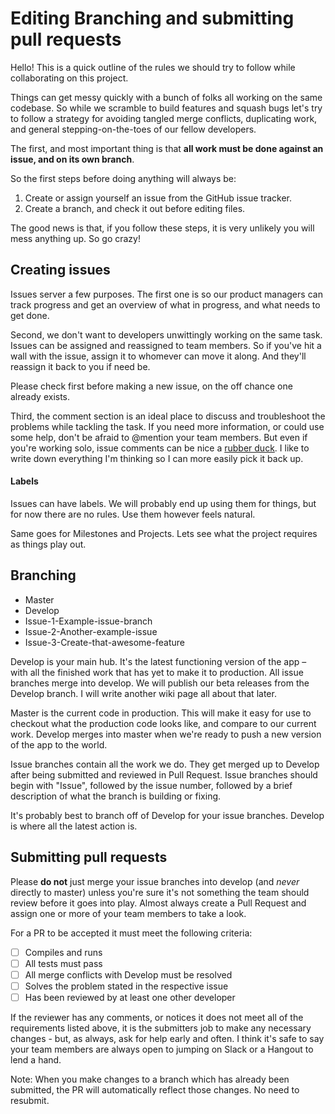 # Editing Branching and submitting pull requests


Hello! This is a quick outline of the rules we should try to follow while collaborating on this project.

Things can get messy quickly with a bunch of folks all working on the same codebase. So while we scramble to build features and squash bugs let's try to follow a strategy for avoiding tangled merge conflicts, duplicating work, and general stepping-on-the-toes of our fellow developers.

The first, and most important thing is that **all work must be done against an issue, and on its own branch**.

So the first steps before doing anything will always be:

1. Create or assign yourself an issue from the GitHub issue tracker.
2. Create a branch, and check it out before editing files.

The good news is that, if you follow these steps, it is very unlikely you will mess anything up. So go crazy!

## Creating issues

Issues server a few purposes. The first one is so our product managers can track progress and get an overview of what in progress, and what needs to get done.

Second, we don't want to developers unwittingly working on the same task. Issues can be assigned and reassigned to team members. So if you've hit a wall with the issue, assign it to whomever can move it along. And they'll reassign it back to you if need be.

Please check first before making a new issue, on the off chance one already exists.

Third, the comment section is an ideal place to discuss and troubleshoot the problems while tackling the task. If you need more information, or could use some help, don't be afraid to @mention your team members. But even if you're working solo, issue comments can be nice a [rubber duck](https://en.wikipedia.org/wiki/Rubber_duck_debugging). I like to write down everything I'm thinking so I can more easily pick it back up.

#### Labels
Issues can have labels. We will probably end up using them for things, but for now there are no rules. Use them however feels natural.

Same goes for Milestones and Projects. Lets see what the project requires as things play out.

## Branching

* Master
* Develop
* Issue-1-Example-issue-branch
* Issue-2-Another-example-issue
* Issue-3-Create-that-awesome-feature

Develop is your main hub. It's the latest functioning version of the app – with all the finished work that has yet to make it to production. All issue branches merge into develop. We will publish our beta releases from the Develop branch. I will write another wiki page all about that later.

Master is the current code in production. This will make it easy for use to checkout what the production code looks like, and compare to our current work. Develop merges into master when we're ready to push a new version of the app to the world.

Issue branches contain all the work we do. They get merged up to Develop after being submitted and reviewed in Pull Request. Issue branches should begin with "Issue", followed by the issue number, followed by a brief description of what the branch is building or fixing.

It's probably best to branch off of Develop for your issue branches. Develop is where all the latest action is.

## Submitting pull requests

Please **do not** just merge your issue branches into develop (and *never* directly to master) unless you're sure it's not something the team should review before it goes into play. Almost always create a Pull Request and assign one or more of your team members to take a look.

For a PR to be accepted it must meet the following criteria:

- [ ] Compiles and runs
- [ ] All tests must pass
- [ ] All merge conflicts with Develop must be resolved
- [ ] Solves the problem stated in the respective issue
- [ ] Has been reviewed by at least one other developer

If the reviewer has any comments, or notices it does not meet all of the requirements listed above, it is the submitters job to make any necessary changes - but, as always, ask for help early and often. I think it's safe to say your team members are always open to jumping on Slack or a Hangout to lend a hand.

Note: When you make changes to a branch which has already been submitted, the PR will automatically reflect those changes. No need to resubmit.
